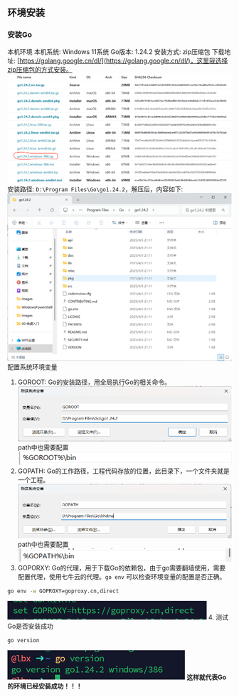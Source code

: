 ## 环境安装
### 安装Go
本机环境
本机系统: Windows 11系统
Go版本: 1.24.2
安装方式: zip压缩包
下载地址: [https://golang.google.cn/dl/](https://golang.google.cn/dl/)，这里我选择zip压缩包的方式安装。
![zip](./images/02-环境安装/2_01.png)
安装路径: `D:\Program Files\Go\go1.24.2`，解压后，内容如下:
![go1.24.2](./images/02-环境安装/2_02.png)
配置系统环境变量
1. GOROOT: Go的安装路径，用全局执行Go的相关命令。
     ![GOROOT](./images/02-环境安装/2_03.png)
     path中也需要配置
     ![path](./images/02-环境安装/2_04.png)
2. GOPATH: Go的工作路径，工程代码存放的位置，此目录下，一个文件夹就是一个工程。
     ![GOPATH](./images/02-环境安装/2_05.png)
       path中也需要配置
       ![path](./images/02-环境安装/2_06.png)
3. GOPORXY: Go的代理，用于下载Go的依赖包，由于go需要翻墙使用，需要配置代理，使用七牛云的代理。`go env` 可以检查环境变量的配置是否正确。
```bash
go env -w GOPROXY=goproxy.cn,direct
```
![GOPORXY](./images/02-环境安装/2_07.png)
4. 测试Go是否安装成功
```bash
go version
```
![go version](./images/02-环境安装/2_08.png)
**这样就代表Go的环境已经安装成功！！！**